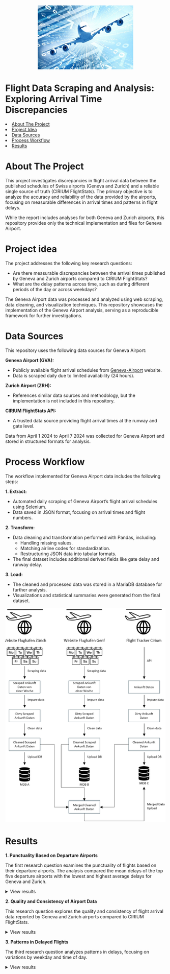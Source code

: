 <!-- This Readme file is based on the template found here: https://github.com/othneildrew/Best-README-Template/blob/main/BLANK_README.md  -->
<a id="readme-top"></a>


<!-- PROJECT LOGO -->
<br />
<div align="center">
  <a href="https://github.com/Carlomk1/swiss-real-estate-development">
    <img src="Additional\data-aeroplane-adobestock.jpg" alt="Logo" width="300" height="200">
  </a>
</div>

# Flight Data Scraping and Analysis: Exploring Arrival Time Discrepancies


<!-- TABLE OF CONTENTS -->
<li><a href="#about-the-project">About The Project</a></li>
<li><a href="#project-idea">Project Idea</a></li>
<li><a href="#data-sources">Data Sources</a></li>
<li><a href="#Process Workflow">Process Workflow</a></li>
<li><a href="#results">Results</a></li>


# About The Project
This project investigates discrepancies in flight arrival data between the published schedules of Swiss airports (Geneva and Zurich) and a reliable single source of truth (CIRIUM FlightStats). The primary objective is to analyze the accuracy and reliability of the data provided by the airports, focusing on measurable differences in arrival times and patterns in flight delays.

While the report includes analyses for both Geneva and Zurich airports, this repository provides only the technical implementation and files for Geneva Airport.

# Project idea
The project addresses the following key research questions:

- Are there measurable discrepancies between the arrival times published by Geneva and Zurich airports compared to CIRIUM FlightStats?
- What are the delay patterns across time, such as during different periods of the day or across weekdays?

The Geneva Airport data was processed and analyzed using web scraping, data cleaning, and visualization techniques. 
This repository showcases the implementation of the Geneva Airport analysis, serving as a reproducible framework for further investigations.

# Data Sources
This repository uses the following data sources for Geneva Airport:

**Geneva Airport (GVA):**
- Publicly available flight arrival schedules from [Geneva-Airport](https://www.gva.ch/de/Site/Passagers/Vols/Informations/Arrivees) website.
- Data is scraped daily due to limited availability (24 hours).

**Zurich Airport (ZRH):**
- References similar data sources and methodology, but the implementation is not included in this repository.

**CIRIUM FlightStats API:**
- A trusted data source providing flight arrival times at the runway and gate level.

Data from April 1 2024 to April 7 2024 was collected for Geneva Airport and stored in structured formats for analysis.


# Process Workflow
The workflow implemented for Geneva Airport data includes the following steps:

**1. Extract:**
- Automated daily scraping of Geneva Airport’s flight arrival schedules using Selenium.
- Data saved in JSON format, focusing on arrival times and flight numbers.

**2. Transform:**
- Data cleaning and transformation performed with Pandas, including:
    - Handling missing values.
    - Matching airline codes for standardization.
    - Restructuring JSON data into tabular formats.
- The final dataset includes additional derived fields like gate delay and runway delay.


**3. Load:**
- The cleaned and processed data was stored in a MariaDB database for further analysis.
- Visualizations and statistical summaries were generated from the final dataset.

![Process](Additional/Process-workflow.png)

# Results
**1. Punctuality Based on Departure Airports**

The first research question examines the punctuality of flights based on their departure airports. 
The analysis compared the mean delays of the top five departure airports with the lowest and highest average delays for Geneva and Zurich.

<details>
  <summary>View results</summary>
  
  - **Geneva Airport**:
    - No clear patterns emerged among specific departure airports.
    - High-traffic destinations such as Paris (CDG) and Lisbon (LIS) reported higher average delays.
  - **Zurich Airport**:
    - U.S. destinations like Miami (MIA), Washington (IAD), and New York (JFK) had the lowest average delays, likely influenced by favorable jetstream conditions.
    - Dubai (DXB) exhibited significant delays, possibly due to weather or operational factors.

  ![Punctuality by Departure Airports](Additional/punctuality_departure_airports.png)

</details>


**2. Quality and Consistency of Airport Data**

This research question explores the quality and consistency of flight arrival data reported by Geneva and Zurich airports compared to CIRIUM FlightStats.

<details>
  <summary>View results</summary>
  
  - **Systematic Discrepancies**:
    - **Geneva**:
      - Runway: Underestimation of delays (slope = 0.96, intercept = -0.65 minutes).
      - Gate: Underestimation of delays (slope = 0.94, intercept = -3.35 minutes).
    - **Zurich**:
      - Runway: Overestimation of delays (slope = 0.99, intercept = 5.16 minutes).
      - Gate: Overestimation of delays (slope = 0.99, intercept = 0.21 minutes).
  
  - **Correlation Analysis**:
    - Geneva and Zurich both showed strong correlations with CIRIUM data:
      - Zurich Runway: 0.95 | Zurich Gate: 0.99
      - Geneva Runway: 0.96 | Geneva Gate: 0.94
    - While generally reliable, Geneva's gate data showed slightly lower consistency.
  
  ![Quality and Consistency](Additional/quality_consistency.png)
</details>



**3. Patterns in Delayed Flights**

The third research question analyzes patterns in delays, focusing on variations by weekday and time of day.

<details>
  <summary>View results</summary>
  
  - **Daily Patterns**:
    - Both Geneva and Zurich airports showed consistent delay distributions across weekdays, with no significant differences.
  
  - **Hourly Patterns**:
    - Morning flights had the fewest delays, while delays increased steadily throughout the day at both airports.
    - Outliers occasionally influenced the averages, such as a notable early arrival in Zurich (19 minutes ahead of schedule).
  
  ![Patterns per day in Delayed Flights](Additional/patterns_delayed_flights-daily.png)
  ![Patterns per hour in Delayed Flights](Additional/patterns_delayed_flights-hourly.png)
</details>


<!-- MARKDOWN LINKS & IMAGES -->
[Geneva-Airport]: https://www.gva.ch/de/Site/Passagers/Vols/Informations/Arrivees